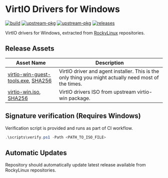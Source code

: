 # VirtIO Drivers for Windows

[![build](https://github.com/tprasadtp/virtio-whql/actions/workflows/build.yml/badge.svg)](https://github.com/tprasadtp/virtio-whql/actions/workflows/build.yml)
[![upstream-pkg](https://img.shields.io/badge/upstream-virtio--win-10B981?logo=rockylinux)](https://git.rockylinux.org/staging/rpms/virtio-win)
[![upstream-pkg](https://img.shields.io/badge/changelog-virtio--win-10B981?logo=rockylinux)](https://git.rockylinux.org/staging/rpms/virtio-win/-/blob/r8/SPECS/virtio-win.spec#L280)
[![releases](https://img.shields.io/github/v/tag/tprasadtp/virtio-whql?label=release&sort=semver&logo=semver&color=7f50a6&labelColor=3a3a3a)](https://github.com/tprasadtp/virtio-whql/releases/latest)

VirtIO drivers for Windows, extracted from [RockyLinux][] repositories.

## Release Assets

| Asset Name | Description
| --- | ---
| [virtio-win-guest-tools.exe][installer], [SHA256][installer-hash] | VirtIO driver and agent installer. This is the only thing you might actually need most of the times.
| [virtio-win.iso][virtio-win-iso], [SHA256][virtio-win-iso-hash] | VirtIO drivers ISO from upstream virtio-win package.

## Signature verification (Requires Windows)

Verification script is provided and runs as part of CI workflow.

```powershell
.\scripts\verify.ps1 -Path <PATH_TO_ISO_FILE>
```

## Automatic Updates

Repository should automatically update latest release available from RockyLinux repositories.

[RockyLinux]: https://rockylinux.org
[installer]: https://github.com/tprasadtp/virtio-whql/releases/latest/download/virtio-win-guest-tools.exe
[installer-hash]: https://github.com/tprasadtp/virtio-whql/releases/latest/download/virtio-win-guest-tools.exe.sha256
[virtio-win-iso]: https://github.com/tprasadtp/virtio-whql/releases/latest/download/virtio-win.iso
[virtio-win-iso-hash]: https://github.com/tprasadtp/virtio-whql/releases/latest/download/virtio-win.iso.sha256
